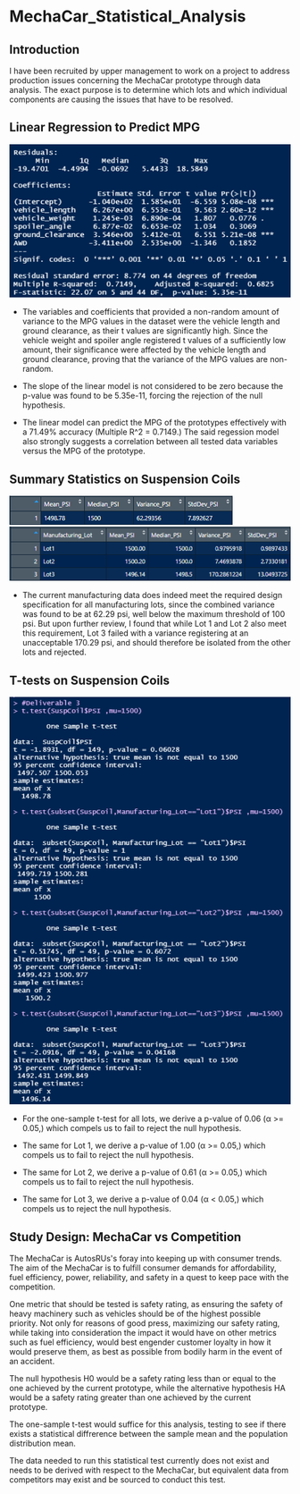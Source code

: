 # MechaCar_Statistical_Analysis

## Introduction
I have been recruited by upper management to work on a project to address production issues concerning the MechaCar prototype through data analysis.  The exact purpose is to determine which lots and which individual components are causing the issues that have to be resolved.

## Linear Regression to Predict MPG
![Descriptive Statistics for MPG Modeling](/Images/RegressionSummary.png)

- The variables and coefficients that provided a non-random amount of variance to the MPG values in the dataset were the vehicle length and ground clearance, as their t values are significantly high.  Since the vehicle weight and spoiler angle registered t values of a sufficiently low amount, their significance were affected by the vehicle length and ground clearance, proving that the variance of the MPG values are non-random.

- The slope of the linear model is not considered to be zero because the p-value was found to be 5.35e-11, forcing the rejection of the null hypothesis.

- The linear model can predict the MPG of the prototypes effectively with a 71.49% accuracy (Multiple R^2 = 0.7149.)  The said regession model also strongly suggests a correlation between all tested data variables versus the MPG of the prototype.

## Summary Statistics on Suspension Coils
![Mean, Median, Variance, and Standard Deviation for All PSI Values](/Images/DescriptivePSI.png)
![Mean, Median, Variance, and Standard Deviation for PSI Values by Lot](/Images/PSIByLot.png)

- The current manufacturing data does indeed meet the required design specification for all manufacturing lots, since the combined variance was found to be at 62.29 psi, well below the maximum threshold of 100 psi.  But upon further review, I found that while Lot 1 and Lot 2 also meet this requirement, Lot 3 failed with a variance registering at an unacceptable 170.29 psi, and should therefore be isolated from the other lots and rejected.

## T-tests on Suspension Coils
![T-test Results for Each Lot](/Images/TTest.png)

- For the one-sample t-test for all lots, we derive a p-value of 0.06 (α >= 0.05,) which compels us to fail to reject the null hypothesis.

- The same for Lot 1, we derive a p-value of 1.00 (α >= 0.05,) which compels us to fail to reject the null hypothesis.

- The same for Lot 2, we derive a p-value of 0.61 (α >= 0.05,) which compels us to fail to reject the null hypothesis.

- The same for Lot 3, we derive a p-value of 0.04 (α < 0.05,) which compels us to reject the null hypothesis.

## Study Design: MechaCar vs Competition
The MechaCar is AutosRUs's foray into keeping up with consumer trends.  The aim of the MechaCar is to fulfill consumer demands for affordability, fuel efficiency, power, reliability, and safety in a quest to keep pace with the competition.

One metric that should be tested is safety rating, as ensuring the safety of heavy machinery such as vehicles should be of the highest possible priority.  Not only for reasons of good press, maximizing our safety rating, while taking into consideration the impact it would have on other metrics such as fuel efficiency, would best engender customer loyalty in how it would preserve them, as best as possible from bodily harm in the event of an accident.

The null hypothesis H0 would be a safety rating less than or equal to the one achieved by the current prototype, while the alternative hypothesis HA would be a safety rating greater than one achieved by the current prototype.

The one-sample t-test would suffice for this analysis, testing to see if there exists a statistical diffrerence between the sample mean and the population distribution mean.

The data needed to run this statistical test currently does not exist and needs to be derived with respect to the MechaCar, but equivalent data from competitors may exist and be sourced to conduct this test.
